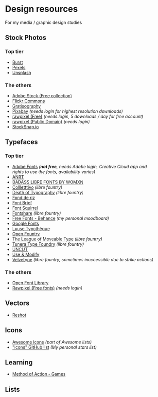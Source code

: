 # Design resources
For my media / graphic design studies

## Stock Photos

### Top tier
- [Burst](https://burst.shopify.com/)
- [Pexels](https://www.pexels.com/)
- [Unsplash](https://unsplash.com/)

### The others
- [Adobe Stock (Free collection)](https://stock.adobe.com/ca/free)
- [Flickr Commons](https://www.flickr.com/commons)
- [Gratisography](https://gratisography.com/)
- [Pixabay](https://pixabay.com/) *(needs login for highest resolution downloads)*
- [rawpixel (Free)](https://www.rawpixel.com/free-images) *(needs login, 5 downloads / day for free account)*
- [rawpixel (Public Domain)](https://www.rawpixel.com/public-domain) *(needs login)*
- [StockSnap.io](https://stocksnap.io/)

## Typefaces

### Top tier
- [Adobe Fonts](https://fonts.adobe.com/) *(**not free**, needs Adobe login, Creative Cloud app and rights to use the fonts, availability varies)*
- [ANRT](https://anrt-nancy.fr/anrt-22/en/fonts)
- [BADASS LIBRE FONTS BY WOMXN](https://www.design-research.be/by-womxn/)
- [Collletttivo](https://www.collletttivo.it/) *(libre fountry)*
- [Death of Typography](https://deathoftypography.com/typefaces/) *(libre fountry)*
- [Fond de riz](https://fonderiz.fr/)
- [Font Brief](https://www.fontbrief.com/fontbrief)
- [Font Squirrel](https://www.fontsquirrel.com/)
- [Fontshare](https://www.fontshare.com/) *(libre fountry)*
- [Free Fonts - Behance](https://www.behance.net/collection/35882773/Free-Fonts) *(my personal moodboard)*
- [Google Fonts](https://fonts.google.com/)
- [Luuse Typothèque](https://typotheque.luuse.fun/)
- [Open Fountry](https://open-foundry.com/fonts)
- [The League of Moveable Type](https://www.theleagueofmoveabletype.com/) *(libre fountry)*
- [Tunera Type Foundry](https://www.tunera.xyz/) *(libre fountry)*
- [UNCUT](https://uncut.wtf/)
- [Use & Modify](https://usemodify.com/)
- [Velvetyne](https://velvetyne.fr/) *(libre fountry, sometimes inaccessible due to strike actions)*

### The others
- [Open Font Library](https://fontlibrary.org/)
- [Rawpixel (Free fonts)](https://www.rawpixel.com/topic/283/open-source-fonts) *(needs login)*

## Vectors

- [Reshot](https://www.reshot.com/free-vector-illustrations/)

## Icons

- [Awesome Icons](https://github.com/vkarampinis/awesome-icons) *(part of Awesome lists)*
- ["Icons" GitHub list](https://github.com/stars/krisu5/lists/icons) *(My personal stars list)*

## Learning

- [Method of Action - Games](https://method.ac/)

## Lists
